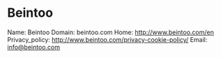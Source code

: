 
# Beintoo

Name: Beintoo
Domain: beintoo.com
Home: http://www.beintoo.com/en
Privacy_policy: http://www.beintoo.com/privacy-cookie-policy/
Email: info@beintoo.com
